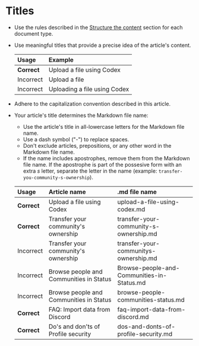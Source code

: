 # Titles

- Use the rules described in the [Structure the content](../10-structure-the-content/_index.md) section for each document type.
- Use meaningful titles that provide a precise idea of the article's content.

    | Usage     | Example |
    |:----------|:--------|
    | **Correct** | Upload a file using Codex  |
    | Incorrect   | Upload a file    |
    | Incorrect   | Uploading a file using Codex   |

- Adhere to the capitalization convention described in this article.
- Your article's title determines the Markdown file name:
    - Use the article's title in all-lowercase letters for the Markdown file name.
    - Use a dash symbol ("-") to replace spaces.
    - Don't exclude articles, prepositions, or any other word in the Markdown file name.
    - If the name includes apostrophes, remove them from the Markdown file name. If the apostrophe is part of the possesive form with an extra *s* letter, separate the letter in the name (example: `transfer-you-community-s-ownership`).

    | Usage       | Article name                              | .md file name                           |
    |:------------|:------------------------------------------|:----------------------------------------|
    | **Correct** | Upload a file using Codex                 | upload-a-file-using-codex.md            |
    | **Correct** | Transfer your community's ownership       | transfer-your-community-s-ownership.md  |
    | Incorrect   | Transfer your community's ownership       | transfer-your-communitys-ownership.md   |
    | Incorrect   | Browse people and Communities in Status   | Browse-people-and-Communities-in-Status.md |
    | Incorrect   | Browse people and Communities in Status   | browse-people-communities-status.md     |
    | **Correct** | FAQ: Import data from Discord             | faq-import-data-from-discord.md         |
    | **Correct** | Do's and don'ts of Profile security       | dos-and-donts-of-profile-security.md    |
